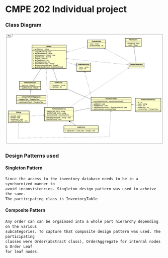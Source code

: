 # CMPE 202 Individual project

<h3>Class Diagram</h3>

![Architecture Diagram](./diagram/Class%20Diagram1.png)


<h3>Design Patterns used</h3>

#### Singleton Pattern
```
Since the access to the inventory database needs to be in a synchornized manner to 
avoid inconsistencies. Singleton design pattern was used to acheive the same. 
The participating class is InventoryTable 
```


#### Composite Pattern
```
Any order can can be orgainsed into a whole part hierarchy depending on the various
subcategories. To capture that composite design pattern was used. The participating 
classes were Order(abstract class), OrderAggregate for internal nodes & Order Leaf 
for leaf nodes. 
```